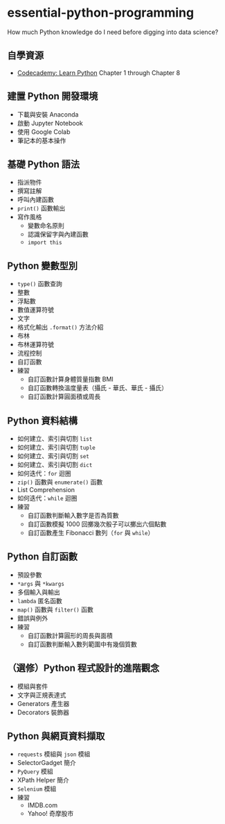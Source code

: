 # essential-python-programming

How much Python knowledge do I need before digging into data science?

## 自學資源

- [Codecademy: Learn Python](https://www.codecademy.com/learn/learn-python) Chapter 1 through Chapter 8

## 建置 Python 開發環境

- 下載與安裝 Anaconda
- 啟動 Jupyter Notebook
- 使用 Google Colab
- 筆記本的基本操作

## 基礎 Python 語法

- 指派物件
- 撰寫註解
- 呼叫內建函數
- `print()` 函數輸出
- 寫作風格
    - 變數命名原則
    - 認識保留字與內建函數
    - `import this`

## Python 變數型別

- `type()` 函數查詢
- 整數
- 浮點數
- 數值運算符號
- 文字
- 格式化輸出 `.format()` 方法介紹
- 布林
- 布林運算符號
- 流程控制
- 自訂函數
- 練習
    - 自訂函數計算身體質量指數 BMI
    - 自訂函數轉換溫度量表（攝氏 - 華氏、華氏 - 攝氏）
    - 自訂函數計算圓面積或周長

## Python 資料結構
    
- 如何建立、索引與切割 `list`
- 如何建立、索引與切割 `tuple`
- 如何建立、索引與切割 `set`
- 如何建立、索引與切割 `dict`
- 如何迭代：`for` 迴圈
- `zip()` 函數與 `enumerate()` 函數
- List Comprehension
- 如何迭代：`while` 迴圈
- 練習
    - 自訂函數判斷輸入數字是否為質數
    - 自訂函數模擬 1000 回擲幾次骰子可以擲出六個點數
    - 自訂函數產生 Fibonacci 數列（`for` 與 `while`）

## Python 自訂函數

- 預設參數
- `*args` 與 `*kwargs`
- 多個輸入與輸出
- `lambda` 匿名函數
- `map()` 函數與 `filter()` 函數
- 錯誤與例外
- 練習
    - 自訂函數計算圓形的周長與面積
    - 自訂函數判斷輸入數列範圍中有幾個質數

## （選修）Python 程式設計的進階觀念

- 模組與套件
- 文字與正規表達式
- Generators 產生器
- Decorators 裝飾器

## Python 與網頁資料擷取

- `requests` 模組與 `json` 模組
- SelectorGadget 簡介
- `PyQuery` 模組
- XPath Helper 簡介
- `Selenium` 模組
- 練習
    - IMDB.com
    - Yahoo! 奇摩股市

